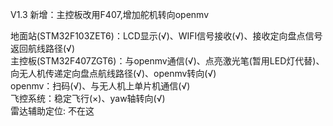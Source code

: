 V1.3 新增：主控板改用F407,增加舵机转向openmv  
    
地面站(STM32F103ZET6)：LCD显示(√)、WIFI信号接收(√)、接收定向盘点信号返回航线路径(√)  
主控板(STM32F407ZGT6)：与openmv通信(√)、点亮激光笔(暂用LED灯代替)、向无人机传递定向盘点航线路径(√)、openmv转向(√)  
openmv：扫码(√)、与无人机上单片机通信(√)  
飞控系统：稳定飞行(×)、yaw轴转向(√)  
雷达辅助定位: 不在这